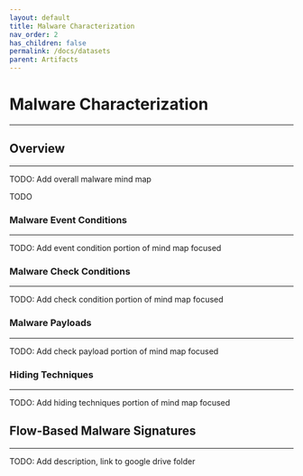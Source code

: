 ```yaml
---
layout: default
title: Malware Characterization
nav_order: 2
has_children: false
permalink: /docs/datasets
parent: Artifacts
---
```


# Malware Characterization
---

## Overview
---

TODO: Add overall malware mind map

TODO

### Malware Event Conditions
---

TODO: Add event condition portion of mind map focused

### Malware Check Conditions
---

TODO: Add check condition portion of mind map focused

### Malware Payloads
---

TODO: Add check payload portion of mind map focused


### Hiding Techniques
---

TODO: Add hiding techniques portion of mind map focused

## Flow-Based Malware Signatures
---

TODO: Add description, link to google drive folder